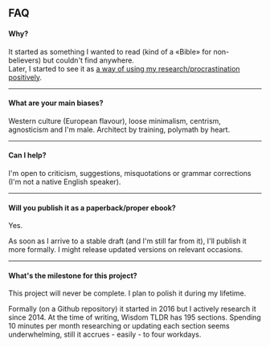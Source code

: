 ## FAQ

#### Why?

It started as something I wanted to read (kind of a «Bible» for non-believers) but couldn't find anywhere.  
Later, I started to see it as [a way of using my research/procrastination positively](http://www.structuredprocrastination.com/).

---

#### What are your main biases?

Western culture (European flavour), loose minimalism, centrism, agnosticism and I'm male. Architect by training, polymath by heart.

---

#### Can I help?

I'm open to criticism, suggestions, misquotations or grammar corrections (I'm not a native English speaker).

---

#### Will you publish it as a paperback/proper ebook?

Yes.

As soon as I arrive to a stable draft (and I'm still far from it), I'll publish it more formally. I might release updated versions on relevant occasions.

---

#### What's the milestone for this project?

This project will never be complete. I plan to polish it during my lifetime.

Formally (on a Github repository) it started in 2016 but I actively research it since 2014. At the time of writing, Wisdom TLDR has 195 sections. Spending 10 minutes per month researching or updating each section seems underwhelming, still it accrues - easily - to four workdays.

<!--
usar a cabala pra introduzir misticismo.

this book is waht everyone is looking for. some just haven't found it yet.
-->